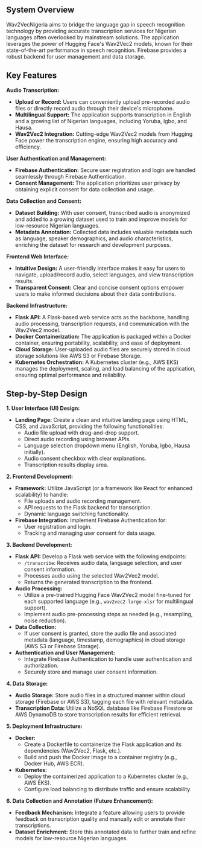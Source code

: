 ## System Overview

Wav2VecNigeria aims to bridge the language gap in speech recognition technology by providing accurate transcription services for Nigerian languages often overlooked by mainstream solutions. The application leverages the power of  Hugging Face's Wav2Vec2 models, known for their state-of-the-art performance in speech recognition. Firebase provides a robust backend for user management and data storage.

## Key Features

**Audio Transcription:**

* **Upload or Record:** Users can conveniently upload pre-recorded audio files or directly record audio through their device's microphone.
* **Multilingual Support:** The application supports transcription in English and a growing list of Nigerian languages, including Yoruba, Igbo, and Hausa.
* **Wav2Vec2 Integration:**  Cutting-edge Wav2Vec2 models from Hugging Face power the transcription engine, ensuring high accuracy and efficiency.

**User Authentication and Management:**

* **Firebase Authentication:** Secure user registration and login are handled seamlessly through Firebase Authentication.
* **Consent Management:**  The application prioritizes user privacy by obtaining explicit consent for data collection and usage.

**Data Collection and Consent:**

* **Dataset Building:** With user consent, transcribed audio is anonymized and added to a growing dataset used to train and improve models for low-resource Nigerian languages.
* **Metadata Annotation:**  Collected data includes valuable metadata such as language, speaker demographics, and audio characteristics, enriching the dataset for research and development purposes.

**Frontend Web Interface:**

* **Intuitive Design:** A user-friendly interface makes it easy for users to navigate, upload/record audio, select languages, and view transcription results.
* **Transparent Consent:** Clear and concise consent options empower users to make informed decisions about their data contributions.

**Backend Infrastructure:**

* **Flask API:** A Flask-based web service acts as the backbone, handling audio processing, transcription requests, and communication with the Wav2Vec2 model.
* **Docker Containerization:** The application is packaged within a Docker container, ensuring portability, scalability, and ease of deployment.
* **Cloud Storage:** User-uploaded audio files are securely stored in cloud storage solutions like AWS S3 or Firebase Storage.
* **Kubernetes Orchestration:** A Kubernetes cluster (e.g., AWS EKS) manages the deployment, scaling, and load balancing of the application, ensuring optimal performance and reliability.

## Step-by-Step Design

**1. User Interface (UI) Design:**

*   **Landing Page:** Create a clean and intuitive landing page using HTML, CSS, and JavaScript, providing the following functionalities:
    *   Audio file upload with drag-and-drop support.
    *   Direct audio recording using browser APIs.
    *   Language selection dropdown menu (English, Yoruba, Igbo, Hausa initially).
    *   Audio consent checkbox with clear explanations.
    *   Transcription results display area.

**2. Frontend Development:**

*   **Framework:** Utilize JavaScript (or a framework like React for enhanced scalability) to handle:
    *   File uploads and audio recording management.
    *   API requests to the Flask backend for transcription.
    *   Dynamic language switching functionality.
*   **Firebase Integration:** Implement Firebase Authentication for:
    *   User registration and login.
    *   Tracking and managing user consent for data usage.

**3. Backend Development:**

*   **Flask API:** Develop a Flask web service with the following endpoints:
    *   `/transcribe`: Receives audio data, language selection, and user consent information.
    *   Processes audio using the selected Wav2Vec2 model.
    *   Returns the generated transcription to the frontend.
*   **Audio Processing:**
    *   Utilize a pre-trained Hugging Face Wav2Vec2 model fine-tuned for each supported language (e.g., `wav2vec2-large-xlsr` for multilingual support).
    *   Implement audio pre-processing steps as needed (e.g., resampling, noise reduction).
*   **Data Collection:**
    *   If user consent is granted, store the audio file and associated metadata (language, timestamp, demographics) in cloud storage (AWS S3 or Firebase Storage).
*   **Authentication and User Management:**
    *   Integrate Firebase Authentication to handle user authentication and authorization.
    *   Securely store and manage user consent information.

**4. Data Storage:**

*   **Audio Storage:** Store audio files in a structured manner within cloud storage (Firebase or AWS S3), tagging each file with relevant metadata.
*   **Transcription Data:** Utilize a NoSQL database like Firebase Firestore or AWS DynamoDB to store transcription results for efficient retrieval.

**5. Deployment Infrastructure:**

*   **Docker:**
    *   Create a Dockerfile to containerize the Flask application and its dependencies (Wav2Vec2, Flask, etc.).
    *   Build and push the Docker image to a container registry (e.g., Docker Hub, AWS ECR).
*   **Kubernetes:**
    *   Deploy the containerized application to a Kubernetes cluster (e.g., AWS EKS).
    *   Configure load balancing to distribute traffic and ensure scalability.

**6. Data Collection and Annotation (Future Enhancement):**

*   **Feedback Mechanism:** Integrate a feature allowing users to provide feedback on transcription quality and manually edit or annotate their transcriptions.
*   **Dataset Enrichment:** Store this annotated data to further train and refine models for low-resource Nigerian languages.